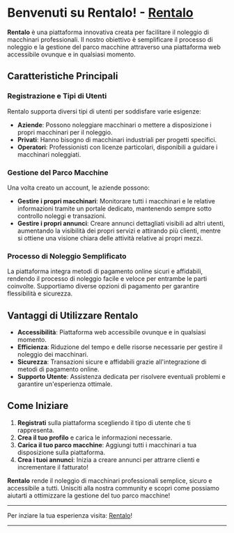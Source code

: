 # Benvenuti su Rentalo! - [Rentalo](https://rentaloo.net)

**Rentalo** è una piattaforma innovativa creata per facilitare il noleggio di macchinari professionali. Il nostro obiettivo è semplificare il processo di noleggio e la gestione del parco macchine attraverso una piattaforma web accessibile ovunque e in qualsiasi momento.

## Caratteristiche Principali

### Registrazione e Tipi di Utenti
Rentalo supporta diversi tipi di utenti per soddisfare varie esigenze:
- **Aziende**: Possono noleggiare macchinari o mettere a disposizione i propri macchinari per il noleggio.
- **Privati**: Hanno bisogno di macchinari industriali per progetti specifici.
- **Operatori**: Professionisti con licenze particolari, disponibili a guidare i macchinari noleggiati.

### Gestione del Parco Macchine
Una volta creato un account, le aziende possono:
- **Gestire i propri macchinari**: Monitorare tutti i macchinari e le relative informazioni tramite un portale dedicato, mantenendo sempre sotto controllo noleggi e transazioni.
- **Gestire i propri annunci**: Creare annunci dettagliati visibili ad altri utenti, aumentando la visibilità dei propri servizi e attirando più clienti, mentre si ottiene una visione chiara delle attività relative ai propri mezzi.

### Processo di Noleggio Semplificato
La piattaforma integra metodi di pagamento online sicuri e affidabili, rendendo il processo di noleggio facile e veloce per entrambe le parti coinvolte. Supportiamo diverse opzioni di pagamento per garantire flessibilità e sicurezza.

## Vantaggi di Utilizzare Rentalo
- **Accessibilità**: Piattaforma web accessibile ovunque e in qualsiasi momento.
- **Efficienza**: Riduzione del tempo e delle risorse necessarie per gestire il noleggio dei macchinari.
- **Sicurezza**: Transazioni sicure e affidabili grazie all'integrazione di metodi di pagamento online.
- **Supporto Utente**: Assistenza dedicata per risolvere eventuali problemi e garantire un'esperienza ottimale.

## Come Iniziare
1. **Registrati** sulla piattaforma scegliendo il tipo di utente che ti rappresenta.
2. **Crea il tuo profilo** e carica le informazioni necessarie.
3. **Carica il tuo parco macchine**: Aggiungi tutti i macchinari a tua disposizione sulla piattaforma.
4. **Crea i tuoi annunci**: Inizia a creare annunci per attrarre clienti e incrementare il fatturato!


**Rentalo** rende il noleggio di macchinari professionali semplice, sicuro e accessibile a tutti. Unisciti alla nostra community e scopri come possiamo aiutarti a ottimizzare la gestione del tuo parco macchine!

---

Per inziare la tua esperienza visita: [Rentalo](https://rentaloo.net)!

---







